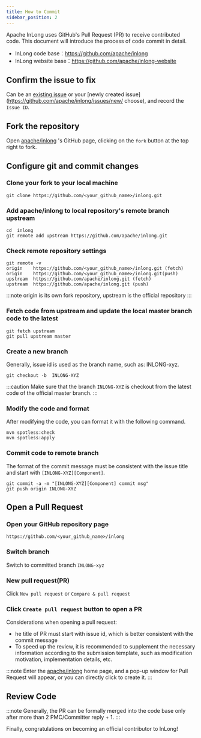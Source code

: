 ```yaml
---
title: How to Commit
sidebar_position: 2
---
```


Apache InLong uses GitHub's Pull Request (PR) to receive contributed code. This document will introduce the process of code commit in detail.
- InLong code base：https://github.com/apache/inlong
- InLong website base：https://github.com/apache/inlong-website

## Confirm the issue to fix
Can be an [existing issue](https://github.com/apache/inlong/issues) or your [newly created issue](https://github.com/apache/inlong/issues/new/ choose), and record the `Issue ID`.

## Fork the repository
Open [apache/inlong](https://github.com/apache/inlong) 's GitHub page, clicking on the `fork` button at the top right to fork.

## Configure git and commit changes
### Clone your fork to your local machine
```shell
git clone https://github.com/<your_github_name>/inlong.git
```

### Add apache/inlong to local repository's remote branch upstream
```shell
cd  inlong
git remote add upstream https://github.com/apache/inlong.git
```

### Check remote repository settings
```shell
git remote -v
origin    https://github.com/<your_github_name>/inlong.git (fetch)
origin    https://github.com/<your_github_name>/inlong.git(push)
upstream  https://github.com/apache/inlong.git (fetch)
upstream  https://github.com/apache/inlong.git (push)
```
:::note
origin is its own fork repository, upstream is the official repository
:::

### Fetch code from upstream and update the local master branch code to the latest
```shell
git fetch upstream
git pull upstream master
```

### Create a new branch
Generally, issue id is used as the branch name, such as: INLONG-xyz.
```shell
git checkout -b  INLONG-XYZ
```
:::caution
Make sure that the branch `INLONG-XYZ` is checkout from the latest code of the official master branch.
:::

### Modify the code and format
After modifying the code, you can format it with the following command.
```shell
mvn spotless:check
mvn spotless:apply
```

### Commit code to remote branch
The format of the commit message must be consistent with the issue title and start with `[INLONG-XYZ][Component]`.
```shell
git commit -a -m "[INLONG-XYZ][Component] commit msg"
git push origin INLONG-XYZ
```

## Open a Pull Request
### Open your GitHub repository page
```shell
https://github.com/<your_github_name>/inlong
```

### Switch branch
Switch to committed branch `INLONG-xyz`

### New pull request(PR)
Click `New pull request` or `Compare & pull request`

### Click `Create pull request` button to open a PR
Considerations when opening a pull request:
- he title of PR must start with issue id, which is better consistent with the commit message
- To speed up the review, it is recommended to supplement the necessary information according to the submission template, such as modification motivation, implementation details, etc.

:::note
Enter the [apache/inlong](https://github.com/apache/inlong) home page, and a pop-up window for Pull Request will appear, or you can directly click to create it.
:::

## Review Code
:::note
Generally, the PR can be formally merged into the code base only after more than 2 PMC/Committer reply + 1.
:::

Finally, congratulations on becoming an official contributor to InLong!
